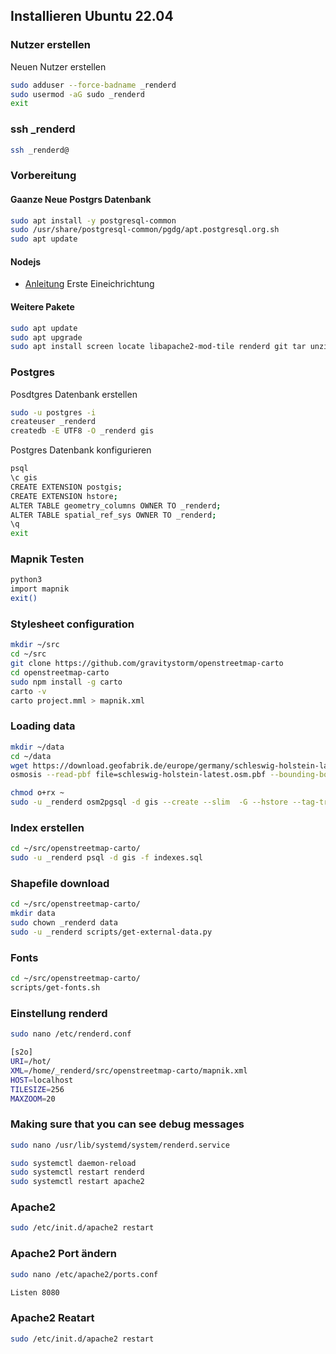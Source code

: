 ## Installieren Ubuntu 22.04
### Nutzer erstellen
Neuen Nutzer erstellen
```bash
sudo adduser --force-badname _renderd
sudo usermod -aG sudo _renderd
exit
```
### ssh _renderd
```bash
ssh _renderd@
```
### Vorbereitung
#### Gaanze Neue Postgrs Datenbank
```bash
sudo apt install -y postgresql-common
sudo /usr/share/postgresql-common/pgdg/apt.postgresql.org.sh
sudo apt update
```
#### Nodejs
* [Anleitung](https://github.com/nodesource/distributions) Erste Eineichrichtung
#### Weitere Pakete
```bash
sudo apt update
sudo apt upgrade
sudo apt install screen locate libapache2-mod-tile renderd git tar unzip wget bzip2 apache2 lua5.1 mapnik-utils python3-mapnik python3-psycopg2 python3-yaml gdal-bin fonts-noto-cjk fonts-noto-hinted fonts-noto-unhinted fonts-unifont fonts-hanazono postgresql postgresql-contrib postgis postgresql-16-postgis-3 postgresql-16-postgis-3-scripts osm2pgsql net-tools curl osmosis
```

### Postgres
Posdtgres Datenbank erstellen
```bash
sudo -u postgres -i
createuser _renderd
createdb -E UTF8 -O _renderd gis
```
Postgres Datenbank konfigurieren
```bash
psql
\c gis
CREATE EXTENSION postgis;
CREATE EXTENSION hstore;
ALTER TABLE geometry_columns OWNER TO _renderd;
ALTER TABLE spatial_ref_sys OWNER TO _renderd;
\q
exit
```
### Mapnik Testen
```bash
python3
import mapnik
exit()
```
### Stylesheet configuration
```bash
mkdir ~/src
cd ~/src
git clone https://github.com/gravitystorm/openstreetmap-carto
cd openstreetmap-carto
sudo npm install -g carto
carto -v
carto project.mml > mapnik.xml
```
### Loading data

```bash
mkdir ~/data
cd ~/data
wget https://download.geofabrik.de/europe/germany/schleswig-holstein-latest.osm.pbf
osmosis --read-pbf file=schleswig-holstein-latest.osm.pbf --bounding-box left=10.1141 right=10.3716 top=53.7136 bottom=53.6249 --write-pbf file=ahrensburg.pbf

chmod o+rx ~
sudo -u _renderd osm2pgsql -d gis --create --slim  -G --hstore --tag-transform-script ~/src/openstreetmap-carto/openstreetmap-carto.lua -C 2500 --number-processes 1 -S ~/src/openstreetmap-carto/openstreetmap-carto.style ~/data/ahrensburg.pbf
```
### Index erstellen
```bash
cd ~/src/openstreetmap-carto/
sudo -u _renderd psql -d gis -f indexes.sql
```
### Shapefile download
```bash
cd ~/src/openstreetmap-carto/
mkdir data
sudo chown _renderd data
sudo -u _renderd scripts/get-external-data.py
```
### Fonts
```bash
cd ~/src/openstreetmap-carto/
scripts/get-fonts.sh
```
### Einstellung renderd
```bash
sudo nano /etc/renderd.conf
```
```bash
[s2o]
URI=/hot/
XML=/home/_renderd/src/openstreetmap-carto/mapnik.xml
HOST=localhost
TILESIZE=256
MAXZOOM=20
```
### Making sure that you can see debug messages
```bash
sudo nano /usr/lib/systemd/system/renderd.service
```
```bash
sudo systemctl daemon-reload
sudo systemctl restart renderd
sudo systemctl restart apache2
```
### Apache2
```bash
sudo /etc/init.d/apache2 restart
```
### Apache2 Port ändern
```bash
sudo nano /etc/apache2/ports.conf
```
```bash
Listen 8080
```
### Apache2 Reatart
```bash
sudo /etc/init.d/apache2 restart
```

